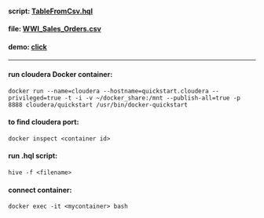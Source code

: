 
#### script: [TableFromCsv.hql](https://github.com/v-asyunin/Sber_DE_test/blob/main/TableFromCsv.hql)
#### file: [WWI_Sales_Orders.csv](https://github.com/v-asyunin/Sber_DE_test/blob/main/WWI_Sales_Orders.csv)
#### demo: [click](https://youtu.be/ffsrdrSEjWE)

---

#### run cloudera Docker container:
```
docker run --name=cloudera --hostname=quickstart.cloudera --privileged=true -t -i -v ~/docker_share:/mnt --publish-all=true -p 8888 cloudera/quickstart /usr/bin/docker-quickstart
```

#### to find cloudera port:
```
docker inspect <container id>
```

#### run .hql script:
```
hive -f <filename>
```
#### connect container:
```
docker exec -it <mycontainer> bash
```